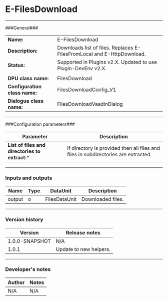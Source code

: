 # E-FilesDownload #
----------

###General###

|                              |                                                                             |
|------------------------------|-----------------------------------------------------------------------------|
|**Name:**                     |E-FilesDownload                                                              |
|**Description:**              |Downloads list of files. Replaces E-FilesFromLocal and E-HttpDownload.       |
|**Status:**                   |Supported in Plugins v2.X. Updated to use Plugin-DevEnv v2.X.                |
|                              |                                                                             |
|**DPU class name:**           |FilesDownload                                                                | 
|**Configuration class name:** |FilesDownloadConfig_V1                                                       |
|**Dialogue class name:**      |FilesDownloadVaadinDialog                                                    |

***

###Configuration parameters###

|Parameter                                       |Description                                                                        |
|------------------------------------------------|-----------------------------------------------------------------------------------|
**List of files and directories to extract:***   |If directory is provided then all files and files in subdirectories are extracted. |

***

### Inputs and outputs ###

|Name         |Type           |DataUnit      |Description             |
|-------------|---------------|--------------|------------------------|
|output  |o              |FilesDataUnit |Downloaded files.       |

***

### Version history ###

|Version          |Release notes               |
|-----------------|----------------------------|
|1.0.0-SNAPSHOT   |N/A                         |
|1.0.1            |Update to new helpers.      |


***

### Developer's notes ###

|Author           |Notes                           |
|-----------------|--------------------------------|
|N/A              |N/A                             | 
